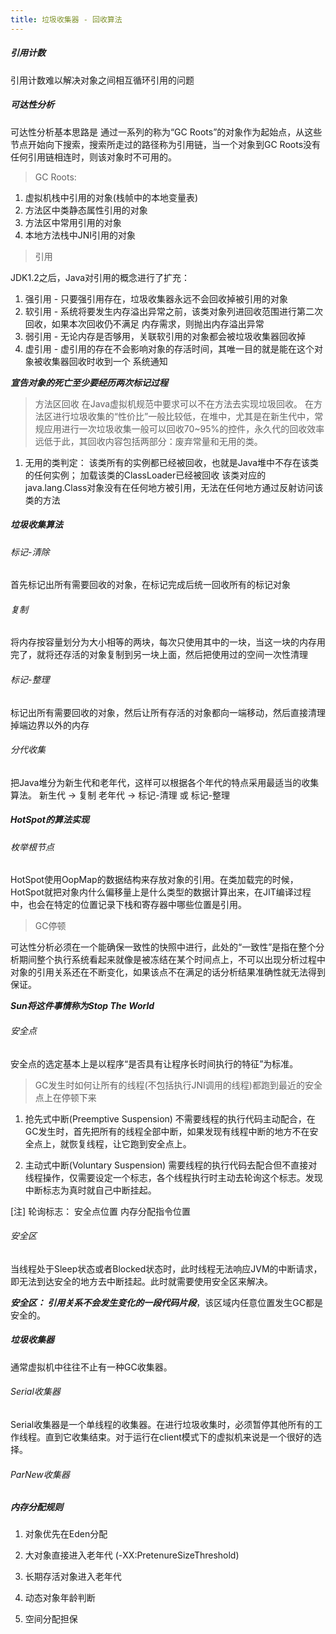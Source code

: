 ```yaml
---
title: 垃圾收集器 - 回收算法
---
```


##### 引用计数

引用计数难以解决对象之间相互循环引用的问题

##### 可达性分析

可达性分析基本思路是 通过一系列的称为“GC Roots”的对象作为起始点，从这些节点开始向下搜索，搜索所走过的路径称为引用链，当一个对象到GC Roots没有任何引用链相连时，则该对象时不可用的。

> GC Roots:

1. 虚拟机栈中引用的对象(栈帧中的本地变量表)
2. 方法区中类静态属性引用的对象
3. 方法区中常用引用的对象
4. 本地方法栈中JNI引用的对象

> 引用

JDK1.2之后，Java对引用的概念进行了扩充： 
1. 强引用 - 只要强引用存在，垃圾收集器永远不会回收掉被引用的对象
2. 软引用 - 系统将要发生内存溢出异常之前，该类对象列进回收范围进行第二次回收，如果本次回收仍不满足
           内存需求，则抛出内存溢出异常
3. 弱引用 - 无论内存是否够用，关联软引用的对象都会被垃圾收集器回收掉
4. 虚引用 - 虚引用的存在不会影响对象的存活时间，其唯一目的就是能在这个对象被收集器回收时收到一个
           系统通知

***宣告对象的死亡至少要经历两次标记过程***

> 方法区回收
在Java虚拟机规范中要求可以不在方法去实现垃圾回收。
在方法区进行垃圾收集的“性价比”一般比较低，在堆中，尤其是在新生代中，常规应用进行一次垃圾收集一般可以回收70~95%的控件，永久代的回收效率远低于此，其回收内容包括两部分：废弃常量和无用的类。

1. 无用的类判定：
该类所有的实例都已经被回收，也就是Java堆中不存在该类的任何实例；
加载该类的ClassLoader已经被回收
该类对应的java.lang.Class对象没有在任何地方被引用，无法在任何地方通过反射访问该类的方法

##### 垃圾收集算法

###### 标记-清除

首先标记出所有需要回收的对象，在标记完成后统一回收所有的标记对象

###### 复制

将内存按容量划分为大小相等的两块，每次只使用其中的一块，当这一块的内存用完了，就将还存活的对象复制到另一块上面，然后把使用过的空间一次性清理

###### 标记-整理

标记出所有需要回收的对象，然后让所有存活的对象都向一端移动，然后直接清理掉端边界以外的内存

###### 分代收集

把Java堆分为新生代和老年代，这样可以根据各个年代的特点采用最适当的收集算法。
新生代 -> 复制
老年代 -> 标记-清理 或 标记-整理

##### HotSpot的算法实现

###### 枚举根节点

HotSpot使用OopMap的数据结构来存放对象的引用。在类加载完的时候，HotSpot就把对象内什么偏移量上是什么类型的数据计算出来，在JIT编译过程中，也会在特定的位置记录下栈和寄存器中哪些位置是引用。

> GC停顿

可达性分析必须在一个能确保一致性的快照中进行，此处的“一致性”是指在整个分析期间整个执行系统看起来就像是被冻结在某个时间点上，不可以出现分析过程中对象的引用关系还在不断变化，如果该点不在满足的话分析结果准确性就无法得到保证。

***Sun将这件事情称为Stop The World***

###### 安全点

安全点的选定基本上是以程序“是否具有让程序长时间执行的特征”为标准。

> GC发生时如何让所有的线程(不包括执行JNI调用的线程)都跑到最近的安全点上在停顿下来

1. 抢先式中断(Preemptive Suspension)
不需要线程的执行代码主动配合，在GC发生时，首先把所有的线程全部中断，如果发现有线程中断的地方不在安全点上，就恢复线程，让它跑到安全点上。

2. 主动式中断(Voluntary Suspension)
需要线程的执行代码去配合但不直接对线程操作，仅需要设定一个标志，各个线程执行时主动去轮询这个标志。发现中断标志为真时就自己中断挂起。

[注] 轮询标志： 安全点位置  内存分配指令位置

###### 安全区

当线程处于Sleep状态或者Blocked状态时，此时线程无法响应JVM的中断请求，即无法到达安全的地方去中断挂起。此时就需要使用安全区来解决。

***安全区： 引用关系不会发生变化的一段代码片段***，该区域内任意位置发生GC都是安全的。

##### 垃圾收集器

通常虚拟机中往往不止有一种GC收集器。

###### Serial收集器

Serial收集器是一个单线程的收集器。在进行垃圾收集时，必须暂停其他所有的工作线程。直到它收集结束。对于运行在client模式下的虚拟机来说是一个很好的选择。

###### ParNew收集器



##### 内存分配规则

1. 对象优先在Eden分配

2. 大对象直接进入老年代 (-XX:PretenureSizeThreshold)

3. 长期存活对象进入老年代

4. 动态对象年龄判断

5. 空间分配担保

